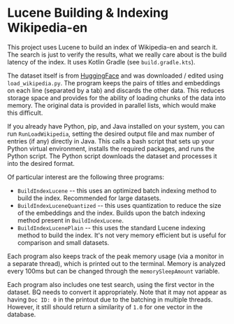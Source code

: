 # Lucene Building & Indexing Wikipedia-en

This project uses Lucene to build an index of Wikipedia-en and search it. The search is just to verify the results, what we really care about is the build latency of the index. It uses Kotlin Gradle (see `build.gradle.kts`).

The dataset itself is from [HuggingFace](https://huggingface.co/datasets/Cohere/wikipedia-2023-11-embed-multilingual-v3) and was downloaded / edited using `load_wikipedia.py`.
The program keeps the pairs of titles and embeddings on each line (separated by a tab) and discards the other data.
This reduces storage space and provides for the ability of loading chunks of the data into memory.
The original data is provided in parallel lists, which would make this difficult.

If you already have Python, pip, and Java installed on your system, you can run `RunLoadWikipedia`, setting the desired output file and max number of entries (if any) directly in Java. This calls a bash script that sets up your Python virtual environment, installs the required packages, and runs the Python script. The Python script downloads the dataset and processes it into the desired format.

Of particular interest are the following three programs:
* `BuildIndexLucene` -- this uses an optimized batch indexing method to build the index. Recommended for large datasets.
* `BuildIndexLuceneQuantized` -- this uses quantization to reduce the size of the embeddings and the index. Builds upon the batch indexing method present in `BuildIndexLucene`.
* `BuildIndexLucenePlain` -- this uses the standard Lucene indexing method to build the index. It's not very memory efficient but is useful for comparison and small datasets.

Each program also keeps track of the peak memory usage (via a monitor in a separate thread), which is printed out to the terminal. Memory is analyzed every 100ms but can be changed through the `memorySleepAmount` variable.

Each program also includes one test search, using the first vector in the dataset. BQ needs to convert it appropriately. Note that it may not appear as having `Doc ID: 0` in the printout due to the batching in multiple threads. However, it still should return a similarity of `1.0` for one vector in the database.


